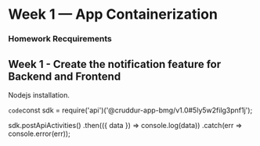 # Week 1 — App Containerization

### Homework Recquirements

## Week 1 - Create the notification feature for Backend and Frontend


Nodejs installation.

`code`const sdk = require('api')('@cruddur-app-bmg/v1.0#5ly5w2filg3pnf1j');

sdk.postApiActivities()
  .then(({ data }) => console.log(data))
  .catch(err => console.error(err));
  
  
  
